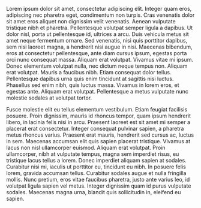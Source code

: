 Lorem ipsum dolor sit amet, consectetur adipiscing elit. Integer quam eros, adipiscing nec pharetra eget, condimentum non turpis. Cras venenatis dolor sit amet eros aliquet non dignissim velit venenatis. Aenean vulputate tristique nibh et pharetra. Pellentesque volutpat semper ligula a dapibus. Ut dolor nisl, porta ut pellentesque id, ultrices a arcu. Duis vehicula metus sit amet neque fermentum ornare. Sed venenatis, nisi quis porttitor dapibus, sem nisi laoreet magna, a hendrerit nisi augue in nisi. Maecenas bibendum, eros at consectetur pellentesque, ante diam cursus ipsum, egestas porta orci nunc consequat massa. Aliquam erat volutpat. Vivamus vitae mi ipsum. Donec elementum volutpat nulla, nec dictum neque tempus non. Aliquam erat volutpat. Mauris a faucibus nibh. Etiam consequat dolor tellus. Pellentesque dapibus urna quis enim tincidunt at sagittis nisi luctus. Phasellus sed enim nibh, quis luctus massa. Vivamus in lorem eros, et egestas ante. Aliquam erat volutpat. Pellentesque a metus vulputate nunc molestie sodales at volutpat tortor.


Fusce molestie elit eu tellus elementum vestibulum. Etiam feugiat facilisis posuere. Proin dignissim, mauris id rhoncus tempor, quam ipsum hendrerit libero, in lacinia felis nisi in arcu. Praesent laoreet est sit amet mi semper a placerat erat consectetur. Integer consequat pulvinar sapien, a pharetra metus rhoncus varius. Praesent erat mauris, hendrerit sed cursus ac, luctus in sem. Maecenas accumsan elit quis sapien placerat tristique. Vivamus at lacus non nisl ullamcorper euismod. Aliquam erat volutpat. Proin ullamcorper, nibh at vulputate tempus, magna sem imperdiet risus, eu tristique lacus tellus a lorem. Donec imperdiet aliquam sapien at sodales. Curabitur nisi mi, iaculis ut porttitor eu, tincidunt eu nibh. In posuere felis lorem, gravida accumsan tellus. Curabitur sodales augue et nulla fringilla mollis. Nunc pretium, eros vitae faucibus pharetra, justo ante varius leo, id volutpat ligula sapien vel metus. Integer dignissim quam id purus vulputate sodales. Maecenas magna urna, blandit quis sollicitudin in, eleifend eu sapien.